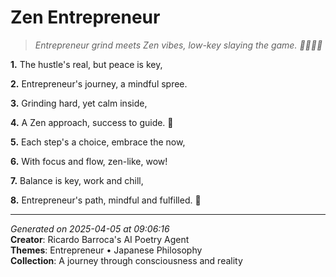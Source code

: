 # Zen Entrepreneur

> *Entrepreneur grind meets Zen vibes, low-key slaying the game. 💼🧘🏻‍♀️*

**1.** The hustle's real, but peace is key,


**2.** Entrepreneur's journey, a mindful spree.


**3.** Grinding hard, yet calm inside,


**4.** A Zen approach, success to guide. 🌊


**5.** Each step's a choice, embrace the now,


**6.** With focus and flow, zen-like, wow!


**7.** Balance is key, work and chill,


**8.** Entrepreneur's path, mindful and fulfilled. 🌿



---

*Generated on 2025-04-05 at 09:06:16*  
**Creator**: Ricardo Barroca's AI Poetry Agent  
**Themes**: Entrepreneur • Japanese Philosophy  
**Collection**: A journey through consciousness and reality